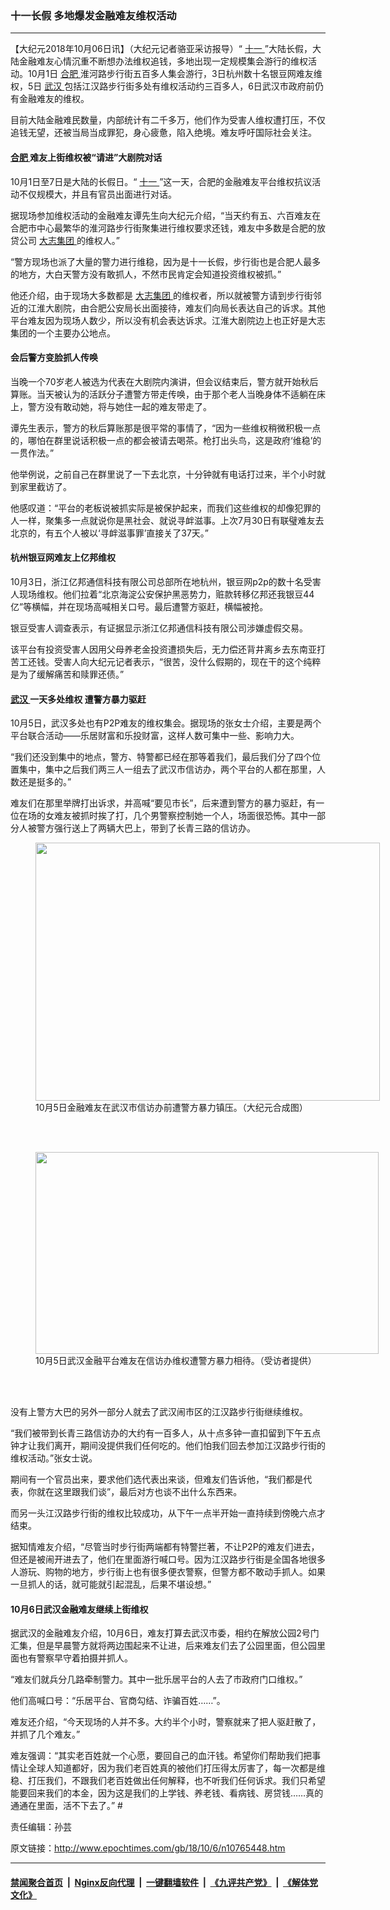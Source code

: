 ### 十一长假 多地爆发金融难友维权活动
------------------------

<p>
 【大纪元2018年10月06日讯】（大纪元记者骆亚采访报导）“
 <a href="http://www.epochtimes.com/gb/tag/%E5%8D%81%E4%B8%80.html">
  十一
 </a>
 ”大陆长假，大陆金融难友心情沉重不断想办法维权追钱，多地出现一定规模集会游行的维权活动。10月1日
 <a href="http://www.epochtimes.com/gb/tag/%E5%90%88%E8%82%A5.html">
  合肥
 </a>
 淮河路步行街五百多人集会游行，3日杭州数十名银豆网难友维权，5日
 <a href="http://www.epochtimes.com/gb/tag/%E6%AD%A6%E6%B1%89.html">
  武汉
 </a>
 包括江汉路步行街多处有维权活动约三百多人，6日武汉市政府前仍有金融难友的维权。
</p>
<p>
 目前大陆金融难民数量，内部统计有二千多万，他们作为受害人维权遭打压，不仅追钱无望，还被当局当成罪犯，身心疲惫，陷入绝境。难友呼吁国际社会关注。
</p>
<h4>
 <a href="http://www.epochtimes.com/gb/tag/%E5%90%88%E8%82%A5.html">
  合肥
 </a>
 难友上街维权被“请进”大剧院对话
</h4>
<p>
 10月1日至7日是大陆的长假日。“
 <a href="http://www.epochtimes.com/gb/tag/%E5%8D%81%E4%B8%80.html">
  十一
 </a>
 ”这一天，合肥的金融难友平台维权抗议活动不仅规模大，并且有官员出面进行对话。
</p>
<p>
 据现场参加维权活动的金融难友谭先生向大纪元介绍，“当天约有五、六百难友在合肥市中心最繁华的淮河路步行街聚集进行维权要求还钱，难友中多数是合肥的放贷公司
 <a href="http://www.epochtimes.com/gb/tag/%E5%A4%A7%E5%BF%97%E9%9B%86%E5%9B%A2.html">
  大志集团
 </a>
 的维权人。”
</p>
<link href="//www.youmaker.com/css/api2.css" media="all" rel="stylesheet" target="_blank" type="text/css"/>
<div class="video_fit_container">
</div>
<p>
 “警方现场也派了大量的警力进行维稳，因为是十一长假，步行街也是合肥人最多的地方，大白天警方没有敢抓人，不然市民肯定会知道投资维权被抓。”
</p>
<p>
 他还介绍，由于现场大多数都是
 <a href="http://www.epochtimes.com/gb/tag/%E5%A4%A7%E5%BF%97%E9%9B%86%E5%9B%A2.html">
  大志集团
 </a>
 的维权者，所以就被警方请到步行街邻近的江淮大剧院，由合肥公安局长出面接待，难友们向局长表达自己的诉求。其他平台难友因为现场人数少，所以没有机会表达诉求。江淮大剧院边上也正好是大志集团的一个主要办公地点。
</p>
<h4>
 会后警方变脸抓人传唤
</h4>
<p>
 当晚一个70岁老人被选为代表在大剧院内演讲，但会议结束后，警方就开始秋后算账。当天被认为的活跃分子遭警方带走传唤，由于那个老人当晚身体不适躺在床上，警方没有敢动她，将与她住一起的难友带走了。
</p>
<p>
 谭先生表示，警方的秋后算账那是很平常的事情了，“因为一些维权稍微积极一点的，哪怕在群里说话积极一点的都会被请去喝茶。枪打出头鸟，这是政府‘维稳’的一贯作法。”
</p>
<p>
 他举例说，之前自己在群里说了一下去北京，十分钟就有电话打过来，半个小时就到家里截访了。
</p>
<p>
 他感叹道：“平台的老板说被抓实际是被保护起来，而我们这些维权的却像犯罪的人一样，聚集多一点就说你是黑社会、就说寻衅滋事。上次7月30日有联璧难友去北京的，有五个人被以‘寻衅滋事罪’直接关了37天。”
</p>
<h4>
 杭州银豆网难友上亿邦维权
</h4>
<p>
 10月3日，浙江亿邦通信科技有限公司总部所在地杭州，银豆网p2p的数十名受害人现场维权。他们拉着“北京海淀公安保护黑恶势力，赃款转移亿邦还我银豆44亿”等横幅，并在现场高喊相关口号。最后遭警方驱赶，横幅被抢。
</p>
<div class="video_fit_container">
</div>
<p>
 银豆受害人调查表示，有证据显示浙江亿邦通信科技有限公司涉嫌虚假交易。
</p>
<p>
 该平台有投资受害人因用父母养老金投资遭损失后，无力偿还背井离乡去东南亚打苦工还钱。受害人向大纪元记者表示，“很苦，没什么假期的，现在干的这个纯粹是为了缓解痛苦和赎罪还债。”
</p>
<h4>
 <a href="http://www.epochtimes.com/gb/tag/%E6%AD%A6%E6%B1%89.html">
  武汉
 </a>
 一天多处维权 遭警方暴力驱赶
</h4>
<p>
 10月5日，武汉多处也有P2P难友的维权集会。据现场的张女士介绍，主要是两个平台联合活动——乐居财富和乐投财富，这样人数可集中一些、影响力大。
</p>
<div class="video_fit_container">
</div>
<p>
 “我们还没到集中的地点，警方、特警都已经在那等着我们，最后我们分了四个位置集中，集中之后我们两三人一组去了武汉市信访办，两个平台的人都在那里，人数还是挺多的。”
</p>
<p>
 难友们在那里举牌打出诉求，并高喊“要见市长”，后来遭到警方的暴力驱赶，有一位在场的女难友被抓时挨了打，几个男警察控制她一个人，场面很恐怖。其中一部分人被警方强行送上了两辆大巴上，带到了长青三路的信访办。
</p>
<figure class="wp-caption aligncenter" id="attachment_10765845" style="width: 551px">
 <a href="http://i.epochtimes.com/assets/uploads/2018/10/368b57fc56f757122cf98b688245728b.jpg">
  <img alt="" class=" wp-image-10765845" height="413" src="http://i.epochtimes.com/assets/uploads/2018/10/368b57fc56f757122cf98b688245728b.jpg" width="551"/>
 </a>
 <br/><figcaption class="wp-caption-text">
  10月5日金融难友在武汉市信访办前遭警方暴力镇压。（大纪元合成图）
 </figcaption><br/>
</figure><br/>
<figure class="wp-caption aligncenter" id="attachment_10766048" style="width: 549px">
 <a href="http://i.epochtimes.com/assets/uploads/2018/10/9756d08a2d63193030d3b7c41191363e.jpg">
  <img alt="" class=" wp-image-10766048" height="323" src="http://i.epochtimes.com/assets/uploads/2018/10/9756d08a2d63193030d3b7c41191363e.jpg" width="549"/>
 </a>
 <br/><figcaption class="wp-caption-text">
  10月5日武汉金融平台难友在信访办维权遭警方暴力相待。（受访者提供）
 </figcaption><br/>
</figure><br/>
<p>
 没有上警方大巴的另外一部分人就去了武汉闹市区的江汉路步行街继续维权。
</p>
<p>
 “我们被带到长青三路信访办的大约有一百多人，从十点多钟一直扣留到下午五点钟才让我们离开，期间没提供我们任何吃的。他们怕我们回去参加江汉路步行街的维权活动。”张女士说。
</p>
<div class="video_fit_container">
</div>
<p>
 期间有一个官员出来，要求他们选代表出来谈，但难友们告诉他，“我们都是代表，你就在这里跟我们谈”，最后对方也谈不出什么东西来。
</p>
<p>
 而另一头江汉路步行街的维权比较成功，从下午一点半开始一直持续到傍晚六点才结束。
</p>
<p>
 据知情难友介绍，“尽管当时步行街两端都有特警拦著，不让P2P的难友们进去，但还是被闹开进去了，他们在里面游行喊口号。因为江汉路步行街是全国各地很多人游玩、购物的地方，步行街上也有很多便衣警察，但警方都不敢动手抓人。如果一旦抓人的话，就可能就引起混乱，后果不堪设想。”
</p>
<div class="video_fit_container">
</div>
<div class="video_fit_container">
</div>
<h4>
 10月6日武汉金融难友继续上街维权
</h4>
<p>
 据武汉的金融难友介绍，10月6日，难友打算去武汉市委，相约在解放公园2号门汇集，但是早晨警方就将两边围起来不让进，后来难友们去了公园里面，但公园里面也有警察早守着拍摄并抓人。
</p>
<p>
 “难友们就兵分几路牵制警力。其中一批乐居平台的人去了市政府门口维权。”
</p>
<p>
 他们高喊口号：“乐居平台、官商勾结、诈骗百姓……”。
</p>
<div class="video_fit_container">
</div>
<p>
 难友还介绍，“今天现场的人并不多。大约半个小时，警察就来了把人驱赶散了，并抓了几个难友。”
</p>
<p>
 难友强调：“其实老百姓就一个心愿，要回自己的血汗钱。希望你们帮助我们把事情让全球人知道都好，因为我们老百姓真的被他们打压得太厉害了，每一次都是维稳、打压我们，不跟我们老百姓做出任何解释，也不听我们任何诉求。我们只希望能要回来我们的本金，因为这是我们的上学钱、养老钱、看病钱、房贷钱……真的通通在里面，活不下去了。” #
</p>
<p>
 责任编辑：孙芸
</p>

原文链接：http://www.epochtimes.com/gb/18/10/6/n10765448.htm


------------------------
#### [禁闻聚合首页](https://github.com/gfw-breaker/banned-news/blob/master/README.md) &nbsp;|&nbsp; [Nginx反向代理](https://github.com/gfw-breaker/open-proxy/blob/master/README.md) &nbsp;|&nbsp; [一键翻墙软件](https://github.com/gfw-breaker/nogfw/blob/master/README.md) &nbsp;|&nbsp; [《九评共产党》](https://github.com/gfw-breaker/9ping.md/blob/master/README.md#九评之一评共产党是什么) &nbsp;|&nbsp; [《解体党文化》](https://github.com/gfw-breaker/jtdwh.md/blob/master/README.md#绪论)